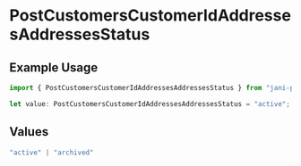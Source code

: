 # PostCustomersCustomerIdAddressesAddressesStatus

## Example Usage

```typescript
import { PostCustomersCustomerIdAddressesAddressesStatus } from "jani-payments/models/operations";

let value: PostCustomersCustomerIdAddressesAddressesStatus = "active";
```

## Values

```typescript
"active" | "archived"
```